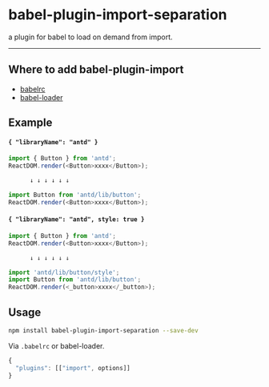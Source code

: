# babel-plugin-import-separation

a plugin for babel to load on demand from import.

---

## Where to add babel-plugin-import

- [babelrc](https://babeljs.io/docs/usage/babelrc/)
- [babel-loader](https://github.com/babel/babel-loader)

## Example

#### `{ "libraryName": "antd" }`

```javascript
import { Button } from 'antd';
ReactDOM.render(<Button>xxxx</Button>);

      ↓ ↓ ↓ ↓ ↓ ↓

import Button from 'antd/lib/button';
ReactDOM.render(<Button>xxxx</Button>);
```

#### `{ "libraryName": "antd", style: true }`

```javascript
import { Button } from 'antd';
ReactDOM.render(<Button>xxxx</Button>);

      ↓ ↓ ↓ ↓ ↓ ↓

import 'antd/lib/button/style';
import Button from 'antd/lib/button';
ReactDOM.render(<_button>xxxx</_button>);
```

## Usage

```bash
npm install babel-plugin-import-separation --save-dev
```

Via `.babelrc` or babel-loader.

```js
{
  "plugins": [["import", options]]
}
```
